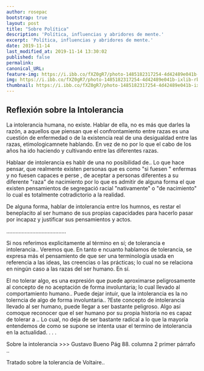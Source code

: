 ```yaml
---
author: rosepac
bootstrap: true
layout: post
title: "Sobre Política"
description: 'Política, influencias y abridores de mente.'
excerpt: 'Política, influencias y abridores de mente.'
date: 2019-11-14
last_modified_at: 2019-11-14 13:30:02
published: false
permalink: 
canonical_URL: 
feature-img: https://i.ibb.co/fXZ0gR7/photo-1485182317254-4d42489e041b-ixlib-rb-1-2.jpg
img: https://i.ibb.co/fXZ0gR7/photo-1485182317254-4d42489e041b-ixlib-rb-1-2.jpg
thumbnail: https://i.ibb.co/fXZ0gR7/photo-1485182317254-4d42489e041b-ixlib-rb-1-2.jpg
---
```


## Reflexión sobre la Intolerancia

La intolerancia humana, no existe. Hablar de ella, no es más que darles la razón, a aquellos que piensan que el confrontamiento entre razas es una cuestión de enfermedad o de la existencia real de una desigualdad entre las razas, etimologicamnete hablando. En vez de no por lo que el cabo de los años ha ido haciendo  y cultivando entre las diferentes razas.

Hablaar de intolerancia es hablr de una no posibilidad de.. Lo que hace pensar, que realmente existen personas que es como "si fuesen " enfermas y no fuesen capaces e perse , de aceptar a personas diferentes a su diferente "raza" de nacimiento por lo que es admitir de alguna forma el que existen pensamientos de segregació racial "nativamente" o "de nacimiento" lo cual es totalmente cotradictorio a la realidad.

De alguna forma, hablar de intolerancia entre los humnos, es restar el beneplacito al ser humano de sus propias capacidades para hacerlo pasar por incapaz y justificar sus pensamientos y actos.

....................................... 

Si nos referimos explicitamente al término en sí; de tolerancia e intolerancia.. Veremos que. En tanto e ncuanto hablamos de tolerancia, se expresa más el pensamiento de que ser una terminología usada en referencia a las ideas, las creencias o las prácticas; lo cual no se relaciona en ningún caso a las razas del ser humano. En sí.

El no tolerar algo, es una expresión que puede aproximarse peligrosamente al concepto de no aceptación de forma involuntaria; lo cual llevado al comportamiento humano.. Puede dejar intuir, que la intolerancia es la no tolerncia de algo de forma involuntaria.. ?Este concepto de intolerancia llevado al ser humano, puede llegar a ser bastante peligroso. Algo así comoque reconocer que el ser humano por su propia historia no es capaz de tolerar a .. Lo cual, no deja de ser bastante radical a lo que la mayoría entendemos de como se supone se intenta usar el termino de intolerancia en la actualidad. . . .

Sobre la intolerancia >>> Gustavo Bueno [](http://fgbueno.es/bas/pdf/bas10408.pdf) Pág 88. columna 2 primer párrafo ..

Tratado sobre la tolerancia de Voltaire.. [](https://laicismo.org/data/docs/archivo_1299.pdf)